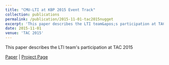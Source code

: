 ```yaml
---
title: "CMU-LTI at KBP 2015 Event Track"
collection: publications
permalink: /publication/2015-11-01-tac2015nugget
excerpt: 'This paper describes the LTI team&apos;s participation at TAC 2015'
date: 2015-11-01
venue: 'TAC 2015'
---
```

This paper describes the LTI team&apos;s participation at TAC 2015

[Paper](https://hunterhector.github.io/files/papers/Liu_et_al._-_2015_-_CMU-LTI_at_KBP_2015_Event_Track.pdf) \| [Project Page](#)
